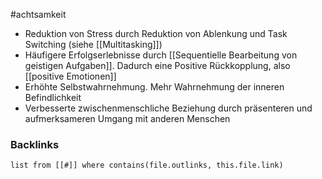 #achtsamkeit 

- Reduktion von Stress durch Reduktion von Ablenkung und Task Switching (siehe [[Multitasking]])
- Häufigere Erfolgserlebnisse durch [[Sequentielle Bearbeitung von geistigen Aufgaben]]. Dadurch eine Positive Rückkopplung, also [[positive Emotionen]]
- Erhöhte Selbstwahrnehmung. Mehr Wahrnehmung der inneren Befindlichkeit
- Verbesserte zwischenmenschliche Beziehung durch präsenteren und aufmerksameren Umgang mit anderen Menschen

### Backlinks
```dataview 
list from [[#]] where contains(file.outlinks, this.file.link)
```

